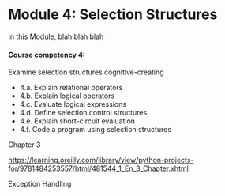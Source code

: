 # Module 4: Selection Structures


In this Module,
blah blah blah

#### **Course competency 4:**

   Examine selection structures cognitive-creating 
  * 4.a. Explain relational operators
  * 4.b. Explain logical operators
  * 4.c. Evaluate logical expressions
  * 4.d. Define selection control structures
  * 4.e. Explain short-circuit evaluation
  * 4.f. Code a program using selection structures


Chapter 3 

https://learning.oreilly.com/library/view/python-projects-for/9781484253557/html/481544_1_En_3_Chapter.xhtml 

Exception Handling


